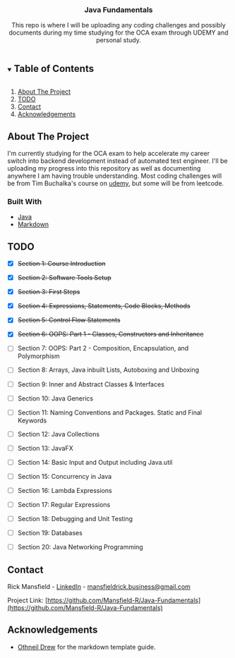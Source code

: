 <p align="center">
  <h3 align="center">Java Fundamentals</h3>
  <p align="center">
    This repo is where I will be uploading any coding challenges and possibly documents during my time studying for the
    OCA exam through UDEMY and personal study.
    <br />
  </p>

<!-- TABLE OF CONTENTS -->
<details open="open">
  <summary><h2 style="display: inline-block">Table of Contents</h2></summary>
  <ol>
     <li>
        <a href="#about-the-project">About The Project</a>
    </li>
    <li><a href="#todo">TODO</a></li>
    <li><a href="#contact">Contact</a></li>
    <li><a href="#acknowledgements">Acknowledgements</a></li>
  </ol>
</details>

<!-- ABOUT THE PROJECT -->
## About The Project

I'm currently studying for the OCA exam to help accelerate my career switch into backend development instead of automated test
engineer. I'll be uploading my progress into this repository as well as documenting anywhere I am having trouble understanding.
Most coding challenges will be from Tim Buchalka's course on
[udemy](https://www.udemy.com/course/java-the-complete-java-developer-course/), but some will be from leetcode.
### Built With

* [Java](https://www.oracle.com/java/technologies/java8.html)
* [Markdown](https://daringfireball.net/projects/markdown/)

<!-- TODO -->
## TODO

- [X] ~~Section 1: Course Introduction~~
- [X] ~~Section 2: Software Tools Setup~~
- [X] ~~Section 3: First Steps~~
- [X] ~~Section 4: Expressions, Statements, Code Blocks, Methods~~
- [X] ~~Section 5: Control Flow Statements~~
- [X] ~~Section 6: OOPS: Part 1 - Classes, Constructors and Inheritance~~
- [ ] Section 7: OOPS: Part 2 - Composition, Encapsulation, and Polymorphism
- [ ] Section 8: Arrays, Java inbuilt Lists, Autoboxing and Unboxing
- [ ] Section 9: Inner and Abstract Classes & Interfaces
- [ ] Section 10: Java Generics
- [ ] Section 11: Naming Conventions and Packages. Static and Final Keywords
- [ ] Section 12: Java Collections
- [ ] Section 13: JavaFX
- [ ] Section 14: Basic Input and Output including Java.util
- [ ] Section 15: Concurrency in Java
- [ ] Section 16: Lambda Expressions
- [ ] Section 17: Regular Expressions
- [ ] Section 18: Debugging and Unit Testing
- [ ] Section 19: Databases
- [ ] Section 20: Java Networking Programming


<!-- CONTACT -->
## Contact

Rick Mansfield - [LinkedIn](https://www.linkedin.com/in/rickmansfield/) - mansfieldrick.business@gmail.com

Project Link: [https://github.com/Mansfield-R/Java-Fundamentals](https://github.com/Mansfield-R/Java-Fundamentals)


<!-- ACKNOWLEDGEMENTS -->
## Acknowledgements

* [Othneil Drew](https://github.com/othneildrew/Best-README-Template/blob/master/BLANK_README.md) for the 
markdown template guide.